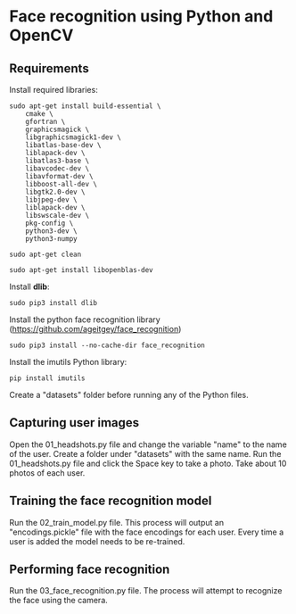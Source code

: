 # Face recognition using Python and OpenCV

## Requirements
Install required libraries:
```
sudo apt-get install build-essential \
    cmake \
    gfortran \
    graphicsmagick \
    libgraphicsmagick1-dev \
    libatlas-base-dev \
    liblapack-dev \
    libatlas3-base \
    libavcodec-dev \
    libavformat-dev \
    libboost-all-dev \
    libgtk2.0-dev \
    libjpeg-dev \
    liblapack-dev \
    libswscale-dev \
    pkg-config \
    python3-dev \
    python3-numpy

sudo apt-get clean

sudo apt-get install libopenblas-dev

```

Install **dlib**:

```
sudo pip3 install dlib
```

Install the python face recognition library (https://github.com/ageitgey/face_recognition)

```
sudo pip3 install --no-cache-dir face_recognition
```

Install the imutils Python library:
```
pip install imutils
```

Create a "datasets" folder before running any of the Python files.

## Capturing user images
Open the 01_headshots.py file and change the variable "name" to the name of the user. Create a folder under "datasets" with the same name.
Run the 01_headshots.py file and click the Space key to take a photo. Take about 10 photos of each user.

## Training the face recognition model
Run the 02_train_model.py file. 
This process will output an "encodings.pickle" file with the face encodings for each user. Every time a user is added the model needs to be re-trained.

## Performing face recognition
Run the 03_face_recognition.py file. 
The process will attempt to recognize the face using the camera.
